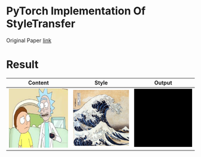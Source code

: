 # PyTorch Implementation Of StyleTransfer

Original Paper [link](https://www.cv-foundation.org/openaccess/content_cvpr_2016/papers/Gatys_Image_Style_Transfer_CVPR_2016_paper.pdf)

# Result

| Content             |  Style |  Output             |
:-------------------------:|:-------------------------: |:-------------------------:
![](data/rm.png)  |  ![](data/wave.png)  | ![](data/result.png)         
